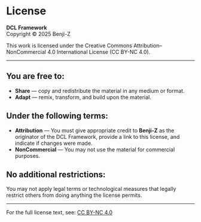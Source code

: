 # License

**DCL Framework**  
Copyright © 2025 Benji-Z  

This work is licensed under the Creative Commons Attribution–NonCommercial 4.0 International License (CC BY-NC 4.0).

---

## You are free to:
- **Share** — copy and redistribute the material in any medium or format.  
- **Adapt** — remix, transform, and build upon the material.  

## Under the following terms:
- **Attribution** — You must give appropriate credit to **Benji-Z** as the originator of the DCL Framework, provide a link to this license, and indicate if changes were made.  
- **NonCommercial** — You may not use the material for commercial purposes.  

## No additional restrictions:
You may not apply legal terms or technological measures that legally restrict others from doing anything the license permits.  

---

For the full license text, see: [CC BY-NC 4.0](https://creativecommons.org/licenses/by-nc/4.0/)
